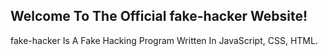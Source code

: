 ## Welcome To The Official fake-hacker Website!

fake-hacker Is A Fake Hacking Program Written In JavaScript, CSS, HTML.
